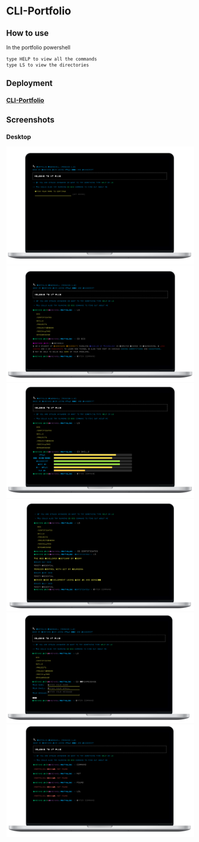 # CLI-Portfolio

## How to use

In the portfolio powershell

```
type HELP to view all the commands
type LS to view the directories
```

## Deployment

### [CLI-Portfolio](https://shreyans13.github.io/CLI-Portfolio/index.html)

## Screenshots

### Desktop

<img src="./screenshots/0.png"  /> <img src="./screenshots/1.png"  /> <img src="./screenshots/2.png"  /> <img src="./screenshots/3.png"  /> <img src="./screenshots/4.png"  /> <img src="./screenshots/5.png"  />
